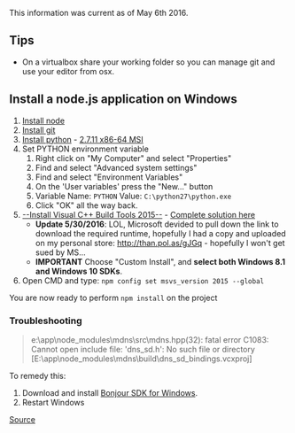 
This information was current as of May 6th 2016.

## Tips

* On a virtualbox share your working folder so you can manage git and use your editor from osx.

## Install a node.js application on Windows

1. [Install node](https://nodejs.org/)
1. [Install git](https://git-scm.com/download/win)
1. [Install python](https://www.python.org/downloads/windows/) - [2.7.11 x86-64 MSI](https://www.python.org/ftp/python/2.7.11/python-2.7.11.amd64.msi)
1. Set PYTHON environment variable
    1. Right click on "My Computer" and select "Properties"
    1. Find and select "Advanced system settings"
    1. Find and select "Environment Variables"
    1. On the 'User variables' press the "New..." button
    1. Variable Name: `PYTHON` Value: `C:\python27\python.exe`
    1. Click "OK" all the way back.
1. [--Install Visual C++ Build Tools 2015--](http://go.microsoft.com/fwlink/?LinkId=691132) - [Complete solution here](https://github.com/nodejs/node-gyp/issues/629#issuecomment-153196245)
    * **Update 5/30/2016**: LOL, Microsoft devided to pull down the link to download the required runtime, hopefully I had a copy and uploaded on my personal store: http://than.pol.as/gJGq - hopefully I won't get sued by MS...
    * **IMPORTANT** Choose "Custom Install", and **select both Windows 8.1 and Windows 10 SDKs**.
1. Open CMD and type: `npm config set msvs_version 2015 --global`

You are now ready to perform `npm install` on the project

### Troubleshooting


> e:\app\node_modules\mdns\src\mdns.hpp(32): fatal error C1083: Cannot open include file: 'dns_sd.h': No such file or directory [E:\app\node_modules\mdns\build\dns_sd_bindings.vcxproj]

 To remedy this:

 1. Download and install [Bonjour SDK for Windows](https://developer.apple.com/bonjour/).
 2. Restart Windows

 [Source](https://github.com/agnat/node_mdns/issues/147#issuecomment-189191526)
 
